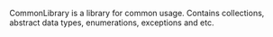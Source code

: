 CommonLibrary is a library for common usage.
Contains collections, abstract data types, enumerations, exceptions and etc.
